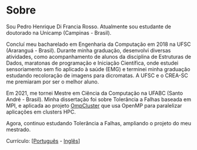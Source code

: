# Sobre

Sou Pedro Henrique Di Francia Rosso. Atualmente sou estudante de doutorado na Unicamp (Campinas - Brasil).

Concluí meu bacharelado em Engenharia da Computação em 2018 na UFSC (Araranguá - Brasil). Durante minha graduação, desenvolvi diversas atividades, como acompanhamento de alunos da disciplina de Estruturas de Dados, maratonas de programação e Iniciação Científica, onde estudei sensoriamento sem fio aplicado à saúde (EMG) e terminei minha graduação estudando recoloração de imagens para dicromatas. A UFSC e o CREA-SC me premiaram por ser o melhor aluno.

Em 2021, me tornei Mestre em Ciência da Computação na UFABC (Santo André - Brasil). Minha dissertação foi sobre Tolerância a Falhas baseada em MPI, e aplicada ao projeto [OmpCluster](https://ompcluster.gitlab.io) que usa OpenMP para paralelizar aplicações em clusters HPC.

Agora, continuo estudando Tolerância a Falhas, ampliando o projeto do meu mestrado.

Currículo: [[Português](https://github.com/PedrooHR/curriculum/releases/download/1.0/curriculum.PT-BR.pdf) - [Inglês](https://github.com/PedrooHR/curriculum/releases/download/1.0/curriculum.EN-US.pdf)]